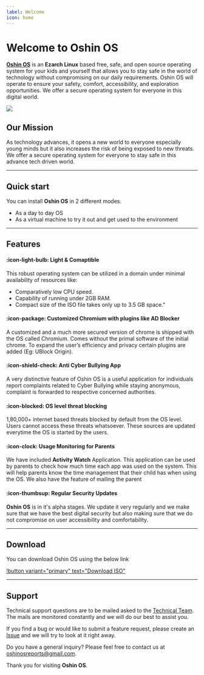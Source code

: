 ```yaml
---
label: Welcome
icon: home
---
```

# Welcome to Oshin OS

**[Oshin OS](https://oshinos.org)** is an **Ezarch Linux** based free, safe, and open source operating system for your kids and yourself that allows you to stay safe in the world of technology without compromising on our daily requirements. Oshin OS will operate to ensure your safety, comfort, accessibility, and exploration opportunities. We offer a secure operating system for everyone in this digital world.

![](static/kavach-readme-laptops.png)


## Our Mission

As technology advances, it opens a new world to everyone especially young minds but it also increases the risk of being exposed to new threats. We offer a secure operating system for everyone to stay safe in this advance tech driven world.

---

## Quick start

You can install **Oshin OS** in 2 different modes.

- As a day to day OS
- As a virtual machine to try it out and get used to the environment

---

## Features

#### :icon-light-bulb: Light & Comaptible 

This robust operating system can be utilized in a domain under minimal availability of resources like:
- Comparatively low CPU speed.
- Capability of running under 2GB RAM.
- Compact size of the ISO file takes only up to 3.5 GB space."

#### :icon-package: Customized Chromium with plugins like AD Blocker

A customized and a much more secured version of chrome is shipped with the OS called Chromium. Comes without the primal software of the initial chrome. To expand the user’s efficiency and privacy certain plugins are added (Eg: UBlock Origin).

#### :icon-shield-check: Anti Cyber Bullying App

A very distinctive feature of Oshin OS is a useful application for individuals report complaints related to Cyber Bullying while staying anonymous, complaint is forwarded to respective concerned authorities.

#### :icon-blocked: OS level threat blocking

1,80,000+ internet based threats blocked by default from the OS level. Users cannot access these threats whatsoever. These sources are updated everytime the OS is started by the users.

#### :icon-clock: Usage Monitoring for Parents

We have included **Activity Watch** Application. This application can be used by parents to check how much time each app was used on the system. This will help parents know the time management that their child has when using the OS. We also have the feature of mailing the parent 

#### :icon-thumbsup: Regular Security Updates

**Oshin OS** is in it's alpha stages. We update it very regularly and we make sure that we have the best digital security but also making sure that we do not compromise on user accessibility and comfortability.

---
## Download 

You can download Oshin OS using the below link

[!button variant="primary" text="Download ISO"](https://drive.google.com/file/d/1BCe1Bp9xPqtENO_rANVJYfAT5Kx0AJ0y/view?usp=sharing)


---

## Support

Technical support questions are to be mailed asked to the [Technical Team](mailto:oshinosreports@gmail.com). The mails are monitored constantly and we will do our best to assist you.

If you find a bug or would like to submit a feature request, please create an [Issue](https://github.com/Oshin-OS-Official/oshin-iso/issues) and we will try to look at it right away.

Do you have a general inquiry? Please feel free to contact us at oshinosreports@gmail.com.

Thank you for visiting **Oshin OS**.
